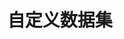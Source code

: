 # 自定义数据集

<!-- 本教程仅供临时性的、非正式的数据集使用，如果所用数据集需要长期使用，或者存在定制化读取 / 推理 / 评测需求的，强烈建议按照 [new_dataset.md](./new_dataset.md) 中介绍的方法进行实现。

在本教程中，我们将会介绍如何在不实现 config，不修改 OpenCompass 源码的情况下，对一新增数据集进行测试的方法。我们支持的任务类型包括选择 (`mcq`) 和问答 (`qa`) 两种，其中 `mcq` 支持 `ppl` 推理和 `gen` 推理；`qa` 支持 `gen` 推理。

## 数据集格式

我们支持 `.jsonl` 和 `.csv` 两种格式的数据集。

### 选择题 (`mcq`)

对于选择 (`mcq`) 类型的数据，默认的字段如下：

- `question`: 表示选择题的题干
- `A`, `B`, `C`, ...: 使用单个大写字母表示选项，个数不限定。默认只会从 `A` 开始，解析连续的字母作为选项。
- `answer`: 表示选择题的正确答案，其值必须是上述所选用的选项之一，如 `A`, `B`, `C` 等。

对于非默认字段，我们都会进行读入，但默认不会使用。如需使用，则需要在 `.meta.json` 文件中进行指定。

`.jsonl` 格式样例如下：

```jsonl
{"question": "165+833+650+615=", "A": "2258", "B": "2263", "C": "2281", "answer": "B"}
{"question": "368+959+918+653+978=", "A": "3876", "B": "3878", "C": "3880", "answer": "A"}
{"question": "776+208+589+882+571+996+515+726=", "A": "5213", "B": "5263", "C": "5383", "answer": "B"}
{"question": "803+862+815+100+409+758+262+169=", "A": "4098", "B": "4128", "C": "4178", "answer": "C"}
```

`.csv` 格式样例如下:

```csv
question,A,B,C,answer
127+545+588+620+556+199=,2632,2635,2645,B
735+603+102+335+605=,2376,2380,2410,B
506+346+920+451+910+142+659+850=,4766,4774,4784,C
504+811+870+445=,2615,2630,2750,B
```

### 问答题 (`qa`)

对于问答 (`qa`) 类型的数据，默认的字段如下：

- `question`: 表示问答题的题干
- `answer`: 表示问答题的正确答案。可缺失，表示该数据集无正确答案。

对于非默认字段，我们都会进行读入，但默认不会使用。如需使用，则需要在 `.meta.json` 文件中进行指定。

`.jsonl` 格式样例如下：

```jsonl
{"question": "752+361+181+933+235+986=", "answer": "3448"}
{"question": "712+165+223+711=", "answer": "1811"}
{"question": "921+975+888+539=", "answer": "3323"}
{"question": "752+321+388+643+568+982+468+397=", "answer": "4519"}
```

`.csv` 格式样例如下：

```csv
question,answer
123+147+874+850+915+163+291+604=,3967
149+646+241+898+822+386=,3142
332+424+582+962+735+798+653+214=,4700
649+215+412+495+220+738+989+452=,4170
```

## 命令行列表

自定义数据集可直接通过命令行来调用开始评测。

```bash
python run.py \
    --models hf_llama2_7b \
    --custom-dataset-path xxx/test_mcq.csv \
    --custom-dataset-data-type mcq \
    --custom-dataset-infer-method ppl
```

```bash
python run.py \
    --models hf_llama2_7b \
    --custom-dataset-path xxx/test_qa.jsonl \
    --custom-dataset-data-type qa \
    --custom-dataset-infer-method gen
```

在绝大多数情况下，`--custom-dataset-data-type` 和 `--custom-dataset-infer-method` 可以省略，OpenCompass 会根据以下逻辑进行设置：

- 如果从数据集文件中可以解析出选项，如 `A`, `B`, `C` 等，则认定该数据集为 `mcq`，否则认定为 `qa`。
- 默认 `infer_method` 为 `gen`。

## 配置文件

在原配置文件中，直接向 `datasets` 变量中添加新的项即可即可。自定义数据集亦可与普通数据集混用。

```python
datasets = [
    {"path": "xxx/test_mcq.csv", "data_type": "mcq", "infer_method": "ppl"},
    {"path": "xxx/test_qa.jsonl", "data_type": "qa", "infer_method": "gen"},
]
```

## 数据集补充信息 `.meta.json`

OpenCompass 会默认尝试对输入的数据集文件进行解析，因此在绝大多数情况下，`.meta.json` 文件都是 **不需要** 的。但是，如果数据集的字段名不是默认的字段名，或者需要自定义提示词，则需要在 `.meta.json` 文件中进行指定。

我们会在数据集同级目录下，以文件名+`.meta.json` 的形式放置一个表征数据集使用方法的文件，样例文件结构如下：

```tree
.
├── test_mcq.csv
├── test_mcq.csv.meta.json
├── test_qa.jsonl
└── test_qa.jsonl.meta.json
```

该文件可能字段如下：

- `abbr` (str): 数据集缩写，作为该数据集的 ID。
- `data_type` (str): 数据集类型，可选值为 `mcq` 和 `qa`.
- `infer_method` (str): 推理方法，可选值为 `ppl` 和 `gen`.
- `human_prompt` (str): 用户提示词模板，用于生成提示词。模板中的变量使用 `{}` 包裹，如 `{question}`，`{opt1}` 等。如存在 `template`，则该字段会被忽略。
- `bot_prompt` (str): 机器人提示词模板，用于生成提示词。模板中的变量使用 `{}` 包裹，如 `{answer}` 等。如存在 `template`，则该字段会被忽略。
- `template` (str or dict): 问题模板，用于生成提示词。模板中的变量使用 `{}` 包裹，如 `{question}`，`{opt1}` 等。相关语法见[此处](../prompt/prompt_template.md) 关于 `infer_cfg['prompt_template']['template']` 的内容。
- `input_columns` (list): 输入字段列表，用于读入数据。
- `output_column` (str): 输出字段，用于读入数据。
- `options` (list): 选项列表，用于读入数据，仅在 `data_type` 为 `mcq` 时有效。

样例如下：

```json
{
    "human_prompt": "Question: 127 + 545 + 588 + 620 + 556 + 199 =\nA. 2632\nB. 2635\nC. 2645\nAnswer: Let's think step by step, 127 + 545 + 588 + 620 + 556 + 199 = 672 + 588 + 620 + 556 + 199 = 1260 + 620 + 556 + 199 = 1880 + 556 + 199 = 2436 + 199 = 2635. So the answer is B.\nQuestion: {question}\nA. {A}\nB. {B}\nC. {C}\nAnswer: ",
    "bot_prompt": "{answer}"
}
```

或者

```json
{
    "template": "Question: {my_question}\nX. {X}\nY. {Y}\nZ. {Z}\nW. {W}\nAnswer:",
    "input_columns": ["my_question", "X", "Y", "Z", "W"],
    "output_column": "my_answer",
}
``` -->
